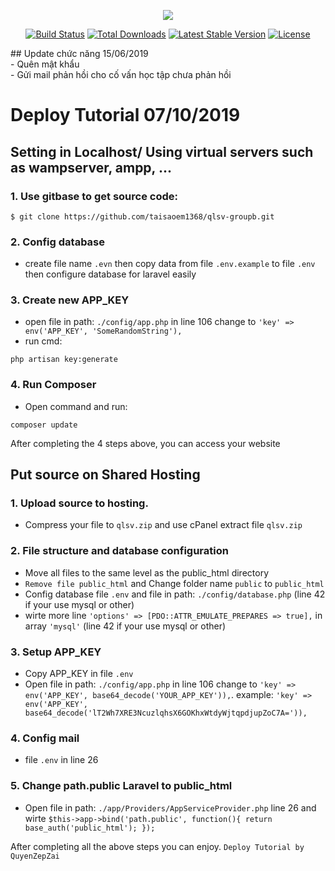 <p align="center"><img src="https://laravel.com/assets/img/components/logo-laravel.svg"></p>

<p align="center">
<a href="https://travis-ci.org/laravel/framework"><img src="https://travis-ci.org/laravel/framework.svg" alt="Build Status"></a>
<a href="https://packagist.org/packages/laravel/framework"><img src="https://poser.pugx.org/laravel/framework/d/total.svg" alt="Total Downloads"></a>
<a href="https://packagist.org/packages/laravel/framework"><img src="https://poser.pugx.org/laravel/framework/v/stable.svg" alt="Latest Stable Version"></a>
<a href="https://packagist.org/packages/laravel/framework"><img src="https://poser.pugx.org/laravel/framework/license.svg" alt="License"></a>
</p>
## Update chức năng 15/06/2019<br>
- Quên mật khẩu<br>
- Gửi mail phản hồi cho cố vấn học tập chưa phản hồi

# Deploy Tutorial 07/10/2019

## Setting in Localhost/ Using virtual servers such as wampserver, ampp, ... 

### 1. Use gitbase to get source code:
```
$ git clone https://github.com/taisaoem1368/qlsv-groupb.git
```
### 2. Config database
- create file name `.evn` then copy data from file `.env.example` to file `.env` then configure database for laravel easily

### 3. Create new APP_KEY
- open file in path: `./config/app.php` in line 106 change to `'key' => env('APP_KEY', 'SomeRandomString'),`
- run cmd:
```
php artisan key:generate
```
### 4. Run Composer
- Open command and run:
```
composer update
```
After completing the 4 steps above, you can access your website

## Put source on Shared Hosting
### 1. Upload source to hosting.
- Compress your file to `qlsv.zip` and use cPanel extract file `qlsv.zip`

### 2. File structure and database configuration
- Move all files to the same level as the public_html directory
- `Remove file public_html` and Change folder name `public` to `public_html`
- Config database file `.env` and file in path: `./config/database.php` (line 42 if your use mysql or other)
- wirte more line `'options' => [PDO::ATTR_EMULATE_PREPARES => true],` in array `'mysql'` (line 42 if your use mysql or other)

### 3. Setup APP_KEY
- Copy APP_KEY in file `.env`
- Open file in path: `./config/app.php` in line 106 change to `'key' => env('APP_KEY', base64_decode('YOUR_APP_KEY')),`. example: `'key' => env('APP_KEY', base64_decode('lT2Wh7XRE3NcuzlqhsX6GOKhxWtdyWjtqpdjupZoC7A=')),`

### 4. Config mail
- file `.env` in line 26

### 5. Change path.public Laravel to public_html
- Open file in path: `./app/Providers/AppServiceProvider.php` line 26 and wirte `$this->app->bind('path.public', function(){ return base_auth('public_html'); });`

After completing all the above steps you can enjoy.
`Deploy Tutorial by QuyenZepZai`
